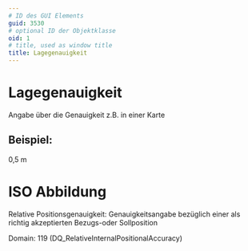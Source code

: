 ```yaml
---
# ID des GUI Elements
guid: 3530
# optional ID der Objektklasse
oid: 1
# title, used as window title
title: Lagegenauigkeit
---
```


# Lagegenauigkeit

Angabe über die Genauigkeit z.B. in einer Karte

## Beispiel:

0,5 m

# ISO Abbildung

Relative Positionsgenauigkeit: Genauigkeitsangabe bezüglich einer als richtig akzeptierten Bezugs-oder Sollposition

Domain: 119 (DQ_RelativeInternalPositionalAccuracy)
